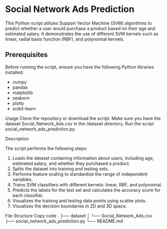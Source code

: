 # Social Network Ads Prediction

This Python script utilizes Support Vector Machine (SVM) algorithms to predict whether a user would purchase a product based on their age and estimated salary. It demonstrates the use of different SVM kernels such as linear, radial basis function (RBF), and polynomial kernels.

## Prerequisites

Before running the script, ensure you have the following Python libraries installed:

- numpy
- pandas
- matplotlib
- seaborn
- plotly
- scikit-learn

  
Usage
Clone the repository or download the script.
Make sure you have the dataset Social_Network_Ads.csv in the /dataset directory.
Run the script social_network_ads_prediction.py.


Description

The script performs the following steps:

1. Loads the dataset containing information about users, including age, estimated salary, and whether they purchased a product.
2. Splits the dataset into training and testing sets.
3. Performs feature scaling to standardize the range of independent variables.
4. Trains SVM classifiers with different kernels: linear, RBF, and polynomial.
5. Predicts the labels for the test set and calculates the accuracy score for each classifier.
6. Visualizes the training and testing data points using scatter plots.
7. Visualizes the decision boundaries in 2D and 3D space.

File Structure
Copy code
.
├── dataset
│   └── Social_Network_Ads.csv
├── social_network_ads_prediction.py
└── README.md

